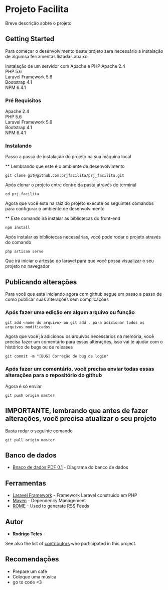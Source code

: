 # Projeto Facilita

Breve descrição sobre o projeto

## Getting Started

Para começar o desenvolvimento deste projeto sera necessário a instalação de algumsa ferramentas listadas abaixo:



Instalação de um servidor com Apache e PHP 
Apache 2.4 <br>
PHP 5.6 <br>
Laravel Framework 5.6 <br>
Bootstrap 4.1 <br>
NPM 6.4.1 <br>



### Pré Requisitos
Apache 2.4 <br>
PHP 5.6 <br>
Laravel Framework 5.6 <br>
Bootstrap 4.1 <br>
NPM 6.4.1 <br>


### Instalando

Passo a passo de instalação do projeto na sua máquina local

** Lembrando que este é o ambiente de desenvolvimento

```
git clone git@github.com:prjfacilita/prj_facilita.git
```

Após clonar o projeto entre dentro da pasta através do terminal

```
cd prj_facilita
```

Agora que você esta na raiz do projeto execute os seguintes comandos para configurar o ambiente de desenvolvimento

** Este comando irá instalar as bibliotecas do front-end
```
npm install
```

Após instalar as bibliotecas necessárias, você pode rodar o projeto através do comando 

```
php artisan serve
```
Que irá iniciar o artesão do laravel para que você possa visualizar o seu projeto no navegador



## Publicando alterações
Para você que esta iniciando agora com github segue um passo a passo de como publicar suas alterações sem complicações
### Após fazer uma edição em algum arquivo ou função


```
git add <nome do arquivo> ou git add . para adicionar todos os arquivos modificados
```
Agora que você já adicionou os arquivos necessários na memória, você precisa fazer um comentário para essas alterações, isso vai te ajudar com o histórico de bugs ou de releases

```
git commit -m "[BUG] Correção de bug de login"
```

### Após fazer um comentário, você precisa enviar todas essas alterações para o repositório do github

Agora é só enviar

```
git push origin master
```

## IMPORTANTE, lembrando que antes de fazer alterações, você precisa atualizar o seu projeto
Basta rodar o seguinte comando

```
git pull origin master
```


## Banco de dados
* [Bnaco de dados PDF 0.1](https://github.com/prjfacilita/prj_facilita/blob/master/database/Facilita_MD.pdf) - Diagrama do banco de dados

## Ferramentas
* [Laravel Framework](http://www.dropwizard.io/1.0.2/docs/) - Framework Laravel construido em PHP
* [Maven](https://maven.apache.org/) - Dependency Management
* [ROME](https://rometools.github.io/rome/) - Used to generate RSS Feeds


## Autor

* **Rodrigo Teles** -

See also the list of [contributors](https://github.com/your/project/contributors) who participated in this project.


## Recomendações

* Prepare um café
* Coloque uma música
* go to code  <3

